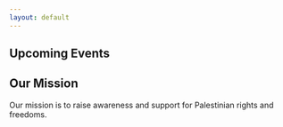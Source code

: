 ```yaml
---
layout: default
---
```


## Upcoming Events

## Our Mission

Our mission is to raise awareness and support for Palestinian rights and freedoms. 
